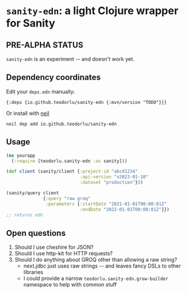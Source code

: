 # `sanity-edn`: a light Clojure wrapper for Sanity

## PRE-ALPHA STATUS

`sanity-edn` is an experiment -- and doesn't work yet.

## Dependency coordinates

Edit your `deps.edn` manually:

    {:deps {io.github.teodorlu/sanity-edn {:mvn/version "TODO"}}}

Or install with [neil](https://github.com/babashka/neil)

    neil dep add io.github.teodorlu/sanity-edn

## Usage

``` clojure
(ns yourapp
  (:require [teodorlu.sanity-edn :as sanity]))

(def client (sanity/client {:project-id "abcd1234"
                            :api-version "v2023-01-10"
                            :dataset "production"}))

(sanity/query client
              {:query "raw groq"
               :parameters {:startDate "2021-01-01T00:00:01Z"
                            :endDate "2022-01-01T00:00:01Z"}})
;; returns edn
```

## Open questions

1. Should I use cheshire for JSON?
2. Should I use http-kit for HTTP requests?
3. Should I do anything about GROQ other than allowing a raw string?
    - next.jdbc just uses raw strings -- and leaves fancy DSLs to other libraries
    - I could provide a narrow `teodorlu.sanity-edn.grow-builder` namespace to help with common stuff
